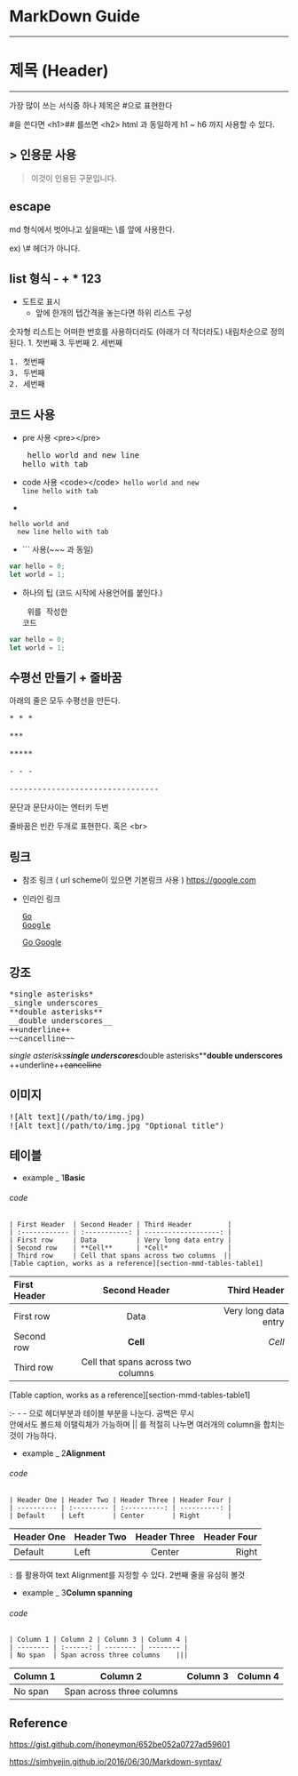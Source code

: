 MarkDown Guide
==============

---

제목 (Header)
=============

---

가장 많이 쓰는 서식중 하나 제목은 #으로 표현한다

\#을 쓴다면 \<h1>\## 를쓰면 \<h2> html 과 동일하게 h1 ~ h6 까지 사용할 수 있다.

\> 인용문 사용
--------------

> 이것이 인용된 구문입니다.

escape
------

md 형식에서 벗어나고 싶을때는 \를 앞에 사용한다.

ex) \\# 헤더가 아니다.

list 형식 - + * 123
-------------------

-	도트로 표시
	-	앞에 한개의 텝간격을 놓는다면 하위 리스트 구성

숫자형 리스트는 어떠한 번호를 사용하더라도 (아래가 더 작더라도) 내림차순으로 정의된다. 1. 첫번째 3. 두번째 2. 세번째

<pre>
1. 첫번째
3. 두번째
2. 세번째
</pre>

코드 사용
---------

-	pre 사용 \<pre>\</pre><pre> hello world and new line hello with tab </pre>

-	code 사용 \<code>\</code><code> hello world and new line hello with tab </code><br>

-	~~~ 사용 (끝 부분에도 ~~~ 를 사용해야 한다. )

```
hello world and
  new line hello with tab
```

-	\`\`` 사용(~~~ 과 동일)

```js
var hello = 0;
let world = 1;
```

-	하나의 팁 (코드 시작에 사용언어를 붙인다.)<pre> 위를 작성한 코드

```js
var hello = 0;
let world = 1;
```

</pre>

수평선 만들기 + 줄바꿈
----------------------

아래의 줄은 모두 수평선을 만든다.

<pre>
* * *

***

*****

- - -

--------------------------------
</pre>  

문단과 문단사이는 엔터키 두번

줄바꿈은 빈칸 두개로 표현한다. 혹은 \<br>

링크
----

-	참조 링크 ( url scheme이 있으면 기본링크 사용 ) https://google.com

-	인라인 링크<pre>[Go Google](https://google.com)</pre>[Go Google](https://google.com)

강조
----

<pre>
*single asterisks*
_single underscores_
**double asterisks**
__double underscores__
++underline++
~~cancelline~~
</pre>

*single asterisks**single underscores***double asterisks*\***double underscores** ++underline++~~cancelline~~

이미지
------

<pre>
![Alt text](/path/to/img.jpg)
![Alt text](/path/to/img.jpg "Optional title")
</pre>

테이블
------

-	example _ 1**Basic**

###### code

```
| First Header  | Second Header | Third Header         |
| :------------ | :-----------: | -------------------: |
| First row     | Data          | Very long data entry |
| Second row    | **Cell**      | *Cell*               |
| Third row     | Cell that spans across two columns  ||
[Table caption, works as a reference][section-mmd-tables-table1]
```

| First Header | Second Header                      | Third Header         |
|:-------------|:----------------------------------:|---------------------:|
| First row    |                Data                | Very long data entry |
| Second row   |              **Cell**              |               *Cell* |
| Third row    | Cell that spans across two columns                       ||

[Table caption, works as a reference][section-mmd-tables-table1]

:- - - 으로 헤더부분과 테이블 부분을 나눈다. 공백은 무시 <br> 안에서도 볼드체 이탤릭체가 가능하며 || 를 적절히 나누면 여러개의 column을 합치는것이 가능하다.

-	example _ 2**Alignment**

###### code

```
| Header One | Header Two | Header Three | Header Four |
| ---------- | :--------- | :----------: | ----------: |
| Default    | Left       | Center       | Right       |
```

| Header One | Header Two | Header Three | Header Four |
|------------|:-----------|:------------:|------------:|
| Default    | Left       |    Center    |       Right |

`:` 를 활용하여 text Alignment를 지정할 수 있다. 2번째 줄을 유심히 볼것

-	example _ 3**Column spanning**

###### code

```
| Column 1 | Column 2 | Column 3 | Column 4 |
| -------- | :------: | -------- | -------- |
| No span  | Span across three columns    |||
```

| Column 1 | Column 2                  | Column 3 | Column 4 |
|----------|:-------------------------:|----------|----------|
| No span  | Span across three columns                     |||

Reference
---------

https://gist.github.com/ihoneymon/652be052a0727ad59601

https://simhyejin.github.io/2016/06/30/Markdown-syntax/
